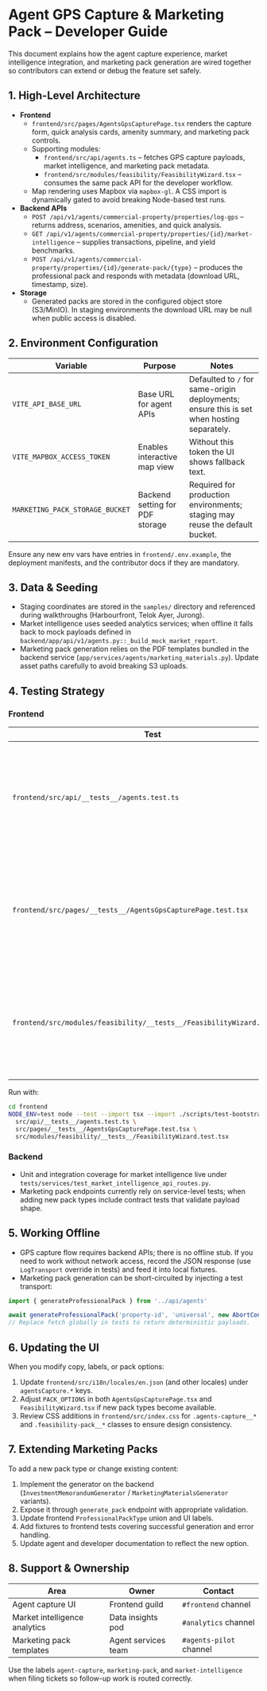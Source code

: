 # Agent GPS Capture & Marketing Pack – Developer Guide

This document explains how the agent capture experience, market intelligence integration, and marketing pack generation are wired together so contributors can extend or debug the feature set safely.

## 1. High-Level Architecture

- **Frontend**
  - `frontend/src/pages/AgentsGpsCapturePage.tsx` renders the capture form, quick analysis cards, amenity summary, and marketing pack controls.
  - Supporting modules:
    - `frontend/src/api/agents.ts` – fetches GPS capture payloads, market intelligence, and marketing pack metadata.
    - `frontend/src/modules/feasibility/FeasibilityWizard.tsx` – consumes the same pack API for the developer workflow.
  - Map rendering uses Mapbox via `mapbox-gl`. A CSS import is dynamically gated to avoid breaking Node-based test runs.
- **Backend APIs**
  - `POST /api/v1/agents/commercial-property/properties/log-gps` – returns address, scenarios, amenities, and quick analysis.
  - `GET /api/v1/agents/commercial-property/properties/{id}/market-intelligence` – supplies transactions, pipeline, and yield benchmarks.
  - `POST /api/v1/agents/commercial-property/properties/{id}/generate-pack/{type}` – produces the professional pack and responds with metadata (download URL, timestamp, size).
- **Storage**
  - Generated packs are stored in the configured object store (S3/MinIO). In staging environments the download URL may be null when public access is disabled.

## 2. Environment Configuration

| Variable | Purpose | Notes |
| --- | --- | --- |
| `VITE_API_BASE_URL` | Base URL for agent APIs | Defaulted to `/` for same-origin deployments; ensure this is set when hosting separately. |
| `VITE_MAPBOX_ACCESS_TOKEN` | Enables interactive map view | Without this token the UI shows fallback text. |
| `MARKETING_PACK_STORAGE_BUCKET` | Backend setting for PDF storage | Required for production environments; staging may reuse the default bucket. |

Ensure any new env vars have entries in `frontend/.env.example`, the deployment manifests, and the contributor docs if they are mandatory.

## 3. Data & Seeding

- Staging coordinates are stored in the `samples/` directory and referenced during walkthroughs (Harbourfront, Telok Ayer, Jurong).
- Market intelligence uses seeded analytics services; when offline it falls back to mock payloads defined in `backend/app/api/v1/agents.py::_build_mock_market_report`.
- Marketing pack generation relies on the PDF templates bundled in the backend service (`app/services/agents/marketing_materials.py`). Update asset paths carefully to avoid breaking S3 uploads.

## 4. Testing Strategy

### Frontend

| Test | Location | Purpose |
| --- | --- | --- |
| `frontend/src/api/__tests__/agents.test.ts` | Verifies API mapping for GPS capture, market intelligence fetch, and marketing pack metadata. |
| `frontend/src/pages/__tests__/AgentsGpsCapturePage.test.tsx` | Exercises the capture UI, map fallback, market intelligence hook, and marketing pack button wiring. |
| `frontend/src/modules/feasibility/__tests__/FeasibilityWizard.test.tsx` | Confirms the developer workflow can generate packs when given a property ID. |

Run with:

```bash
cd frontend
NODE_ENV=test node --test --import tsx --import ./scripts/test-bootstrap.mjs \
  src/api/__tests__/agents.test.ts \
  src/pages/__tests__/AgentsGpsCapturePage.test.tsx \
  src/modules/feasibility/__tests__/FeasibilityWizard.test.tsx
```

### Backend

- Unit and integration coverage for market intelligence live under `tests/services/test_market_intelligence_api_routes.py`.
- Marketing pack endpoints currently rely on service-level tests; when adding new pack types include contract tests that validate payload shape.

## 5. Working Offline

- GPS capture flow requires backend APIs; there is no offline stub. If you need to work without network access, record the JSON response (use `LogTransport` override in tests) and feed it into local fixtures.
- Marketing pack generation can be short-circuited by injecting a test transport:

```ts
import { generateProfessionalPack } from '../api/agents'

await generateProfessionalPack('property-id', 'universal', new AbortController().signal)
// Replace fetch globally in tests to return deterministic payloads.
```

## 6. Updating the UI

When you modify copy, labels, or pack options:

1. Update `frontend/src/i18n/locales/en.json` (and other locales) under `agentsCapture.*` keys.
2. Adjust `PACK_OPTIONS` in both `AgentsGpsCapturePage.tsx` and `FeasibilityWizard.tsx` if new pack types become available.
3. Review CSS additions in `frontend/src/index.css` for `.agents-capture__*` and `.feasibility-pack__*` classes to ensure design consistency.

## 7. Extending Marketing Packs

To add a new pack type or change existing content:

1. Implement the generator on the backend (`InvestmentMemorandumGenerator` / `MarketingMaterialsGenerator` variants).
2. Expose it through `generate_pack` endpoint with appropriate validation.
3. Update frontend `ProfessionalPackType` union and UI labels.
4. Add fixtures to frontend tests covering successful generation and error handling.
5. Update agent and developer documentation to reflect the new option.

## 8. Support & Ownership

| Area | Owner | Contact |
| --- | --- | --- |
| Agent capture UI | Frontend guild | `#frontend` channel |
| Market intelligence analytics | Data insights pod | `#analytics` channel |
| Marketing pack templates | Agent services team | `#agents-pilot` channel |

Use the labels `agent-capture`, `marketing-pack`, and `market-intelligence` when filing tickets so follow-up work is routed correctly.
